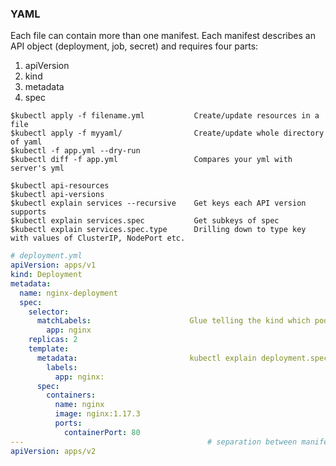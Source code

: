 ### YAML

Each file can contain more than one manifest. Each manifest describes an API object (deployment, job, secret) and requires four parts:

1. apiVersion
2. kind
3. metadata
4. spec

```
$kubectl apply -f filename.yml           Create/update resources in a file
$kubectl apply -f myyaml/                Create/update whole directory of yaml
$kubectl -f app.yml --dry-run
$kubectl diff -f app.yml                 Compares your yml with server's yml

$kubectl api-resources
$kubectl api-versions
$kubectl explain services --recursive    Get keys each API version supports
$kubectl explain services.spec           Get subkeys of spec
$kubectl explain services.spec.type      Drilling down to type key with values of ClusterIP, NodePort etc.
```

```yaml
# deployment.yml
apiVersion: apps/v1
kind: Deployment
metadata:
  name: nginx-deployment
  spec:
    selector:
      matchLabels:                      Glue telling the kind which pods are theirs
        app: nginx
    replicas: 2
    template:
      metadata:                         kubectl explain deployment.spec.template.metadata
        labels:
          app: nginx:
      spec:
        containers:
          name: nginx
          image: nginx:1.17.3
          ports:
            containerPort: 80
---                                         # separation between manifests
apiVersion: apps/v2
```
